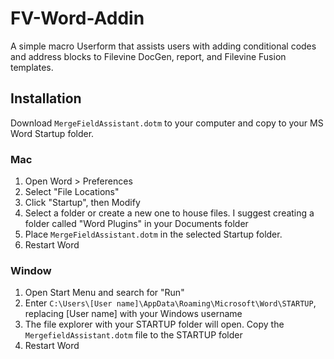 # FV-Word-Addin

A simple macro Userform that assists users with adding conditional codes and address blocks to Filevine DocGen, report, and Filevine Fusion templates. 

## Installation

Download `MergeFieldAssistant.dotm` to your computer and copy to your MS Word Startup folder.

### Mac

1. Open Word > Preferences
2. Select "File Locations"
3. Click "Startup", then Modify
4. Select a folder or create a new one to house files. I suggest creating a folder called "Word Plugins" in your Documents folder
5. Place `MergeFieldAssistant.dotm` in the selected Startup folder.
6. Restart Word

### Window

1. Open Start Menu and search for "Run"
2. Enter `C:\Users\[User name]\AppData\Roaming\Microsoft\Word\STARTUP`, replacing [User name] with your Windows username
3. The file explorer with your STARTUP folder will open. Copy the `MergefieldAssistant.dotm` file to the STARTUP folder
4. Restart Word


